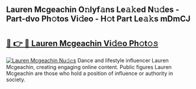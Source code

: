 ## Lauren Mcgeachin O𝚗lyf𝚊ns Le𝚊𝚔ed N𝚞𝚍es - Part-dvo Ph𝚘tos Vi𝚍eo - H𝚘t Part Le𝚊𝚔s mDmCJ

# <h2><a href="http://hf8ftk2.feru.top/?c=Lauren+Mcgeachin">🔗 👉 🔴 Lauren Mcgeachin Vi𝚍𝚎o Ph𝚘t𝚘𝚜</a></h2>

[![Lauren Mcgeachin Nu𝚍𝚎s](https://i.imgur.com/0TWrTi3.gif)](http://hf8ftk2.feru.top/?c=Lauren+Mcgeachin)
Dance and lifestyle influencer Lauren Mcgeachin, creating engaging online content. Public figures Lauren Mcgeachin are those who hold a position of influence or authority in society. 
